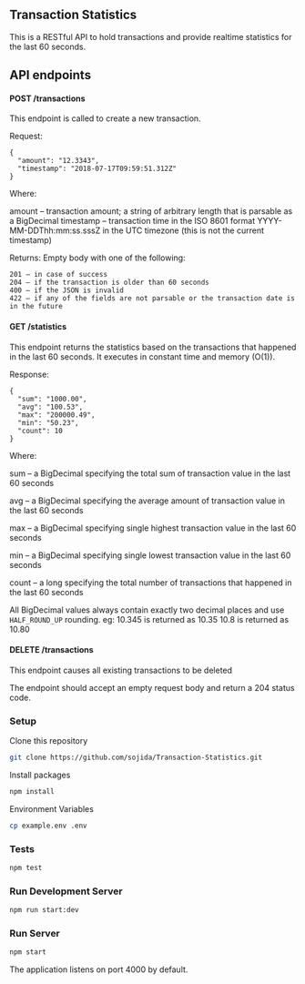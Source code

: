 ## Transaction Statistics
This is a RESTful API to hold transactions and provide realtime statistics for the last 60 seconds.

## API endpoints

#### POST /transactions

This endpoint is called to create a new transaction.

Request:

    {
      "amount": "12.3343",
      "timestamp": "2018-07-17T09:59:51.312Z"
    }
Where:

amount – transaction amount; a string of arbitrary length that is parsable as a BigDecimal
timestamp – transaction time in the ISO 8601 format YYYY-MM-DDThh:mm:ss.sssZ in the UTC timezone (this is not the current timestamp)
 

Returns: Empty body with one of the following:

    201 – in case of success
    204 – if the transaction is older than 60 seconds
    400 – if the JSON is invalid
    422 – if any of the fields are not parsable or the transaction date is in the future
 

#### GET /statistics

This endpoint returns the statistics based on the transactions that happened in the last 60 seconds. It executes in constant time and memory (O(1)).

Response:

    {
      "sum": "1000.00",
      "avg": "100.53",
      "max": "200000.49",
      "min": "50.23",
      "count": 10
    }

Where:

sum – a BigDecimal specifying the total sum of transaction value in the last 60 seconds

avg – a BigDecimal specifying the average amount of transaction value in the last 60 seconds

max – a BigDecimal specifying single highest transaction value in the last 60 seconds

min – a BigDecimal specifying single lowest transaction value in the last 60 seconds

count – a long specifying the total number of transactions that happened in the last 60 seconds

All BigDecimal values always contain exactly two decimal places and use `HALF_ROUND_UP` rounding. eg: 10.345 is returned as 10.35 10.8 is returned as 10.80

 

#### DELETE /transactions

This endpoint causes all existing transactions to be deleted

The endpoint should accept an empty request body and return a 204 status code. 

### Setup

Clone this repository
```bash
git clone https://github.com/sojida/Transaction-Statistics.git
```

Install packages
```bash
npm install
```

Environment Variables
```bash
cp example.env .env
```

### Tests
```bash
npm test
```

### Run Development Server
```bash
npm run start:dev
```

### Run Server
```bash
npm start
```

The application listens on port 4000 by default.
